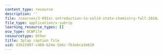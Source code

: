 ```yaml
---
content_type: resource
description: ''
file: /courses/3-091sc-introduction-to-solid-state-chemistry-fall-2010/d3b1598fc460b24e5b6cfb3ebca3e619_56d9qcsHGwE.srt
file_type: application/x-subrip
learning_resource_types: []
ocw_type: OCWFile
resourcetype: Other
title: 3play caption file
uid: d3b1598f-c460-b24e-5b6c-fb3ebca3e619
---
```

